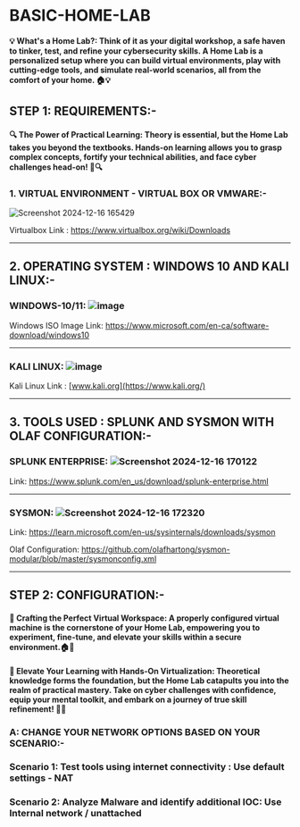 # BASIC-HOME-LAB

#### 💡 What's a Home Lab?: Think of it as your digital workshop, a safe haven to tinker, test, and refine your cybersecurity skills. A Home Lab is a personalized setup where you can build virtual environments, play with cutting-edge tools, and simulate real-world scenarios, all from the comfort of your home. 🏠💡


## STEP 1: REQUIREMENTS:- 

#### 🔍 The Power of Practical Learning: Theory is essential, but the Home Lab takes you beyond the textbooks.  Hands-on learning allows you to grasp complex concepts, fortify your technical abilities, and face cyber challenges head-on! 🧠🔍

### 1. VIRTUAL ENVIRONMENT - VIRTUAL BOX OR VMWARE:-

![Screenshot 2024-12-16 165429](https://github.com/user-attachments/assets/34ee4436-dc10-471e-8132-67049ac5bdf2)

Virtualbox Link : https://www.virtualbox.org/wiki/Downloads

---

## 2. OPERATING SYSTEM : WINDOWS 10 AND KALI LINUX:-

### WINDOWS-10/11: ![image](https://github.com/user-attachments/assets/1d4e8060-5225-44f7-9f1c-892d225ef48b)

Windows ISO Image Link: https://www.microsoft.com/en-ca/software-download/windows10

---

### KALI LINUX: ![image](https://github.com/user-attachments/assets/a83d0741-d51b-4c03-9df3-99327b2054f6)


Kali Linux Link : [www.kali.org](https://www.kali.org/)

---

## 3. TOOLS USED : SPLUNK AND SYSMON WITH OLAF CONFIGURATION:-

### SPLUNK ENTERPRISE: ![Screenshot 2024-12-16 170122](https://github.com/user-attachments/assets/84b9c38e-d06e-41d0-8898-af7d9abf359c)

Link: https://www.splunk.com/en_us/download/splunk-enterprise.html

---

### SYSMON: ![Screenshot 2024-12-16 172320](https://github.com/user-attachments/assets/ccd044ef-c637-4232-a242-374a58924de4)


Link: https://learn.microsoft.com/en-us/sysinternals/downloads/sysmon

Olaf Configuration: https://github.com/olafhartong/sysmon-modular/blob/master/sysmonconfig.xml

---

## STEP 2: CONFIGURATION:- 

#### 🔧 Crafting the Perfect Virtual Workspace: A properly configured virtual machine is the cornerstone of your Home Lab, empowering you to experiment, fine-tune, and elevate your skills within a secure environment.🏠🔧

#### 🚀 Elevate Your Learning with Hands-On Virtualization: Theoretical knowledge forms the foundation, but the Home Lab catapults you into the realm of practical mastery. Take on cyber challenges with confidence, equip your mental toolkit, and embark on a journey of true skill refinement! 🚀🧠


### A: CHANGE YOUR NETWORK OPTIONS BASED ON YOUR SCENARIO:-

### Scenario 1: Test tools using internet connectivity : Use default settings - NAT 

### Scenario 2: Analyze Malware and identify additional IOC: Use Internal network / unattached

### 






